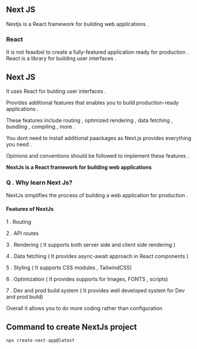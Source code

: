 ## Next JS

Nextjs is a React framework for building web applications .

### React 
It is not feasibel to create a fully-featured application ready for production .
React is a library for building user interfaces .

## Next JS

It uses React for bulding user interfaces .

Provides additional features that enables you to build production-ready applications .

These features include routing , optimized rendering , data fetching , bundling , compiling , more .

You dont need to install additional paackages as Next.js provides everything you need .

Opinions and conventions should be followed to implement these features .

**NextJs is a React framework for building web applications**


### Q . Why learn Next Js?

NextJs simplifies the process of building a web application for production .

#### Features of NextJs 

1 . Routing 

2 . API  routes 

3 . Rendering ( It supports both server side and client side rendering )

4 . Data fetching  ( It provides async-await approach in React components )

5 . Styling ( It supports CSS modules , TailwindCSS)

6 . Optimization ( It provides supports for Images, FONTS , scripts)

7 . Dev and prod build system ( It provides well developed system for Dev and prod build)


Overall it allows you to do more coding rather than configuration 

## Command to create NextJs project

```javascript
npx create-next-app@latest
